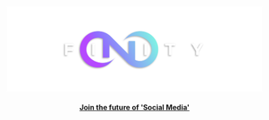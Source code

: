 <div align="center">
  <img src="./docs/assets/images/nxfinity-banner.png" alt="NXF Logo" />
</div>

<h4 align="center">
  <a href="https://nxfinity.live">Join the future of 'Social Media'</a>
</h4>
